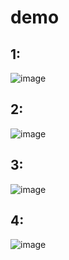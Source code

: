 # demo

## 1:
![image](./screen1.jpg)

## 2:
![image](./screen2.jpg)

## 3:
![image](./screen3.jpg)

## 4:
![image](./screen4.jpg)